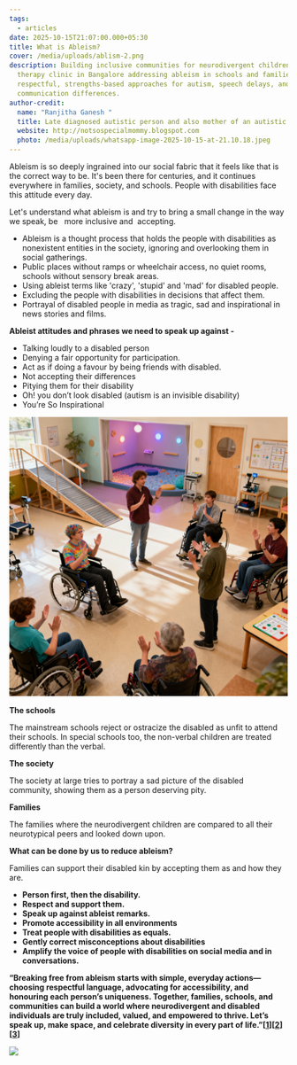 ```yaml
---
tags:
  - articles
date: 2025-10-15T21:07:00.000+05:30
title: What is Ableism?
cover: /media/uploads/ablism-2.png
description: Building inclusive communities for neurodivergent children—Speech
  therapy clinic in Bangalore addressing ableism in schools and families through
  respectful, strengths-based approaches for autism, speech delays, and
  communication differences.
author-credit:
  name: "Ranjitha Ganesh "
  title: Late diagnosed autistic person and also mother of an autistic teenager.
  website: http://notsospecialmommy.blogspot.com
  photo: /media/uploads/whatsapp-image-2025-10-15-at-21.10.18.jpeg
---
```

Ableism is so deeply ingrained into our social fabric that it feels like that is the correct way to be. It's been there for centuries, and it continues everywhere in families, society, and schools. People with disabilities face this attitude every day.

Let's understand what ableism is and try to bring a small change in the way we speak, be   more inclusive and  accepting.

* Ableism is a thought process that holds the people with disabilities as nonexistent entities in the society, ignoring and overlooking them in social gatherings. 
* Public places without ramps or wheelchair access, no quiet rooms, schools without sensory break areas.
* Using ableist terms like 'crazy', 'stupid' and 'mad' for disabled people.
* Excluding the people with disabilities in decisions that affect them.
* Portrayal of disabled people in media as tragic, sad and inspirational in news stories and films.

**Ableist attitudes and phrases we need to speak up against -**

* Talking loudly to a disabled person 
* Denying a fair opportunity for participation.
* Act as if doing a favour by being friends with disabled.
* Not accepting their differences 
* Pitying them for their disability
* Oh! you don’t look disabled (autism is an invisible disability)
* You’re So Inspirational

![](/media/uploads/ablism-1.png)

**The schools**

The mainstream schools reject or ostracize the disabled as unfit to attend their schools. In special schools too, the non-verbal children are treated differently than the verbal.

**The society** 

The society at large tries to portray a sad picture of the disabled community, showing them as a person deserving pity.

**Families** 

The families where the neurodivergent children are compared to all their neurotypical peers and looked down upon. 

**What can be done by us to reduce ableism?** 

Families can support their disabled kin by accepting them as and how they are. 

* **Person first, then the disability.** 
* **Respect and support them.**
* **Speak up against ableist remarks.**
* **Promote accessibility in all environments**
* **Treat people with disabilities as equals.**
* **Gently correct misconceptions about disabilities** 
* **Amplify the voice of people with disabilities on social media and in conversations.**

**“Breaking free from ableism starts with simple, everyday actions—choosing respectful language, advocating for accessibility, and honouring each person’s uniqueness. Together, families, schools, and communities can build a world where neurodivergent and disabled individuals are truly included, valued, and empowered to thrive. Let’s speak up, make space, and celebrate diversity in every part of life.”[[1](https://oxford-review.com/the-oxford-review-dei-diversity-equity-and-inclusion-dictionary/ableism-awareness-what-it-is-and-how-to-develop-it)][[2](https://www.linkedin.com/pulse/what-ableism-its-impact-alan-s-gutterman-jd-dba-phd-u38vc)][[3](https://www.handtalk.me/en/blog/ableism/)]** 

![](https://static01.nyt.com/images/2022/11/13/books/review/13Lachmann-02/08Lachmann-02-articleLarge.jpg?quality=75&auto=webp&disable=upscale)
